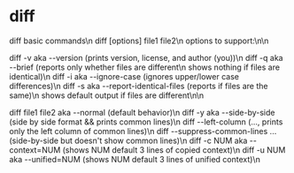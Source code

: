 # diff
diff basic commands\n
diff [options] file1 file2\n
options to support:\n\n

diff -v aka --version                  (prints version, license, and author (you))\n
diff -q aka --brief                    (reports only whether files are different\n
                                            shows nothing if files are identical)\n
diff -i aka --ignore-case              (ignores upper/lower case differences)\n
diff -s aka --report-identical-files   (reports if files are the same)\n
                                            shows default output if files are different\n\n

diff file1 file2  aka --normal       (default behavior)\n
diff -y aka --side-by-side           (side by side format && prints common lines)\n
diff --left-column                   (..., prints only the left column of common lines)\n
diff --suppress-common-lines ...     (side-by-side but doesn't show common lines)\n
diff -c NUM aka --context=NUM        (shows NUM default 3 lines of copied context)\n
diff -u NUM aka --unified=NUM        (shows NUM default 3 lines of unified context)\n
